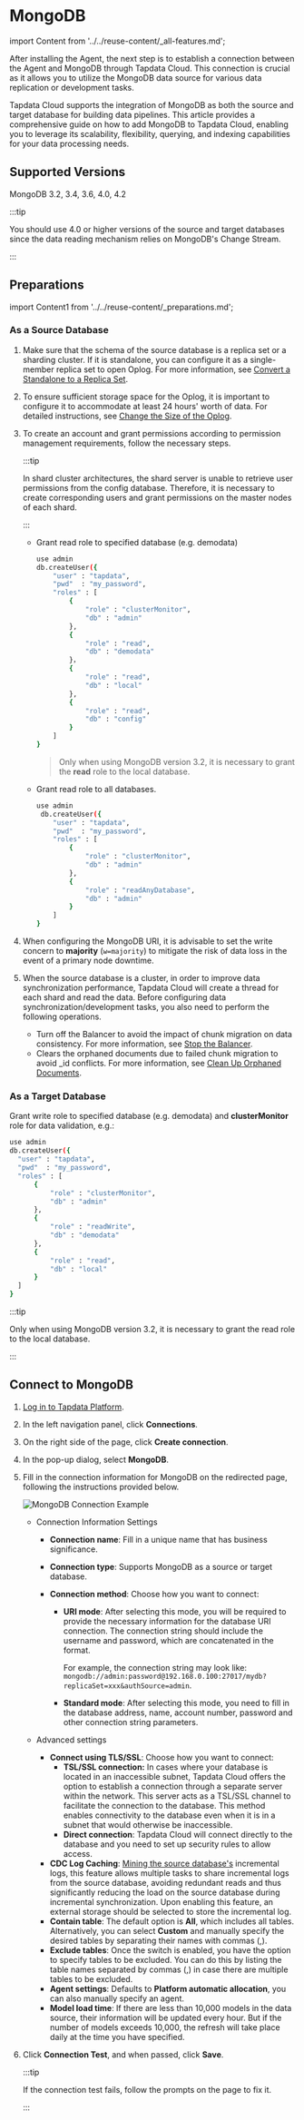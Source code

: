 # MongoDB

import Content from '../../reuse-content/_all-features.md';

<Content />

After installing the Agent, the next step is to establish a connection between the Agent and MongoDB through Tapdata Cloud. This connection is crucial as it allows you to utilize the MongoDB data source for various data replication or development tasks.

Tapdata Cloud supports the integration of MongoDB as both the source and target database for building data pipelines. This article provides a comprehensive guide on how to add MongoDB to Tapdata Cloud, enabling you to leverage its scalability, flexibility, querying, and indexing capabilities for your data processing needs.

## Supported Versions

MongoDB 3.2, 3.4, 3.6, 4.0, 4.2

:::tip

You should use 4.0 or higher versions of the source and target databases since the data reading mechanism relies on MongoDB's Change Stream.

:::

## Preparations

import Content1 from '../../reuse-content/_preparations.md';

<Content1 />


### As a Source Database

1. Make sure that the schema of the source database is a replica set or a sharding cluster. If it is standalone, you can configure it as a single-member replica set to open Oplog.
   For more information, see [Convert a Standalone to a Replica Set](https://docs.mongodb.com/manual/tutorial/convert-standalone-to-replica-set/).

2. To ensure sufficient storage space for the Oplog, it is important to configure it to accommodate at least 24 hours' worth of data. For detailed instructions, see [Change the Size of the Oplog](https://docs.mongodb.com/manual/tutorial/change-oplog-size/).

3. To create an account and grant permissions according to permission management requirements, follow the necessary steps.

   :::tip

   In shard cluster architectures, the shard server is unable to retrieve user permissions from the config database. Therefore, it is necessary to create corresponding users and grant permissions on the master nodes of each shard.

   :::

   * Grant read role to specified database (e.g. demodata)

      ```bash
      use admin
      db.createUser({
          "user" : "tapdata",
          "pwd"  : "my_password",
          "roles" : [
              {
                  "role" : "clusterMonitor",
                  "db" : "admin"
              },
              {
                  "role" : "read",
                  "db" : "demodata"
              }，
              {
                  "role" : "read",
                  "db" : "local"
              },
              {
                  "role" : "read",
                  "db" : "config"
              }
          ]
      }
      ```
      > Only when using MongoDB version 3.2, it is necessary to grant the **read** role to the local database.

   * Grant read role to all databases.

      ```bash
      use admin
       db.createUser({
          "user" : "tapdata",
          "pwd"  : "my_password",
          "roles" : [
              {
                  "role" : "clusterMonitor",
                  "db" : "admin"
              },
              {
                  "role" : "readAnyDatabase",
                  "db" : "admin"
              }
          ]
      }
      ```

4. When configuring the MongoDB URI, it is advisable to set the write concern to **majority** (`w=majority`) to mitigate the risk of data loss in the event of a primary node downtime.

5. When the source database is a cluster, in order to improve data synchronization performance, Tapdata Cloud will create a thread for each shard and read the data. Before configuring data synchronization/development tasks, you also need to perform the following operations.

   * Turn off the Balancer to avoid the impact of chunk migration on data consistency. For more information, see [Stop the Balancer](https://docs.mongodb.com/manual/reference/method/sh.stopBalancer/).
   * Clears the orphaned documents due to failed chunk migration to avoid _id conflicts. For more information, see [Clean Up Orphaned Documents](https://docs.mongodb.com/manual/reference/command/cleanupOrphaned/).



### As a Target Database

Grant write role to specified database (e.g. demodata) and **clusterMonitor** role for data validation, e.g.:

```bash
use admin
db.createUser({
  "user" : "tapdata",
  "pwd"  : "my_password",
  "roles" : [
      {
          "role" : "clusterMonitor",
          "db" : "admin"
      },
      {
          "role" : "readWrite",
          "db" : "demodata"
      },
      {
          "role" : "read",
          "db" : "local"
      }
  ]
}
```

:::tip

Only when using MongoDB version 3.2, it is necessary to grant the read role to the local database.

:::



## Connect to MongoDB

1. [Log in to Tapdata Platform](../../user-guide/log-in.md).

2. In the left navigation panel, click **Connections**.

3. On the right side of the page, click **Create connection**.

4. In the pop-up dialog, select **MongoDB**.

5. Fill in the connection information for MongoDB on the redirected page, following the instructions provided below.

   ![MongoDB Connection Example](../../images/mongodb_connection.png)

    * Connection Information Settings

        * **Connection name**: Fill in a unique name that has business significance.

        * **Connection type**: Supports MongoDB as a source or target database.

        * **Connection method**: Choose how you want to connect:
            * **URI mode**: After selecting this mode, you will be required to provide the necessary information for the database URI connection. The connection string should include the username and password, which are concatenated in the format.

              For example, the connection string may look like: ` mongodb://admin:password@192.168.0.100:27017/mydb?replicaSet=xxx&authSource=admin`.

            * **Standard mode**: After selecting this mode, you need to fill in the database address, name, account number, password and other connection string parameters.

    * Advanced settings

        * **Connect using TLS/SSL**: Choose how you want to connect:
          * **TSL/SSL connection:** In cases where your database is located in an inaccessible subnet, Tapdata Cloud offers the option to establish a connection through a separate server within the network. This server acts as a TSL/SSL channel to facilitate the connection to the database. This method enables connectivity to the database even when it is in a subnet that would otherwise be inaccessible.
          * **Direct connection**: Tapdata Cloud will connect directly to the database and you need to set up security rules to allow access.
        * **CDC Log Caching**: [Mining the source database's](../../user-guide/advanced-settings/share-mining.md) incremental logs, this feature allows multiple tasks to share incremental logs from the source database, avoiding redundant reads and thus significantly reducing the load on the source database during incremental synchronization. Upon enabling this feature, an external storage should be selected to store the incremental log.
        * **Contain table**: The default option is **All**, which includes all tables. Alternatively, you can select **Custom** and manually specify the desired tables by separating their names with commas (,).
        * **Exclude tables**: Once the switch is enabled, you have the option to specify tables to be excluded. You can do this by listing the table names separated by commas (,) in case there are multiple tables to be excluded.
        * **Agent settings**: Defaults to **Platform automatic allocation**, you can also manually specify an agent.
        * **Model load time**: If there are less than 10,000 models in the data source, their information will be updated every hour. But if the number of models exceeds 10,000, the refresh will take place daily at the time you have specified.

6. Click **Connection Test**, and when passed, click **Save**.

   :::tip

   If the connection test fails, follow the prompts on the page to fix it.

   :::
